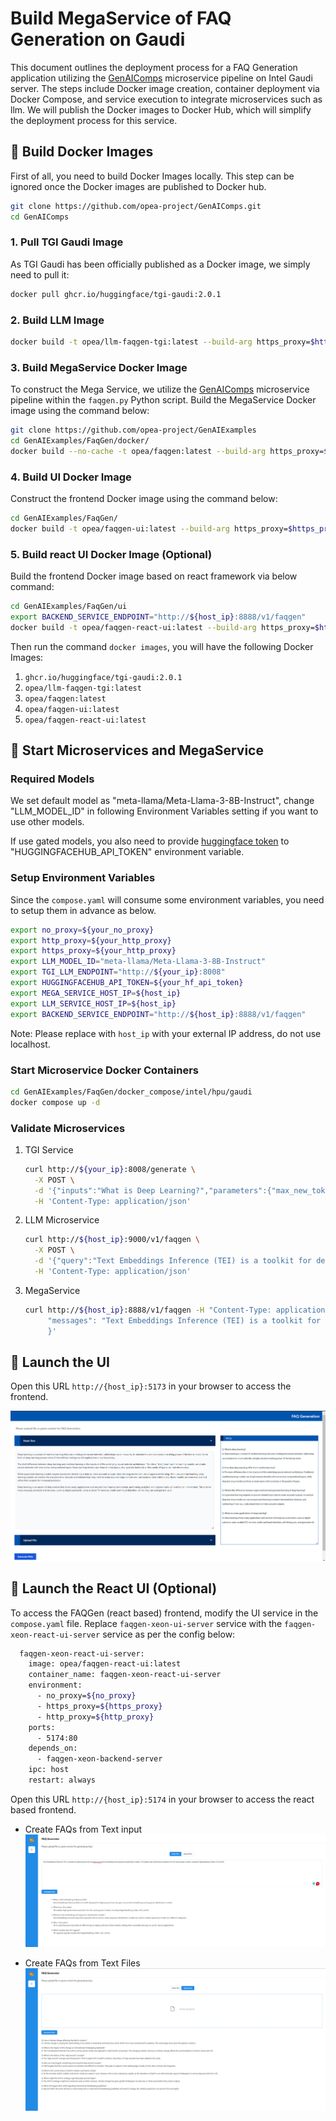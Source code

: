 # Build MegaService of FAQ Generation on Gaudi

This document outlines the deployment process for a FAQ Generation application utilizing the [GenAIComps](https://github.com/opea-project/GenAIComps.git) microservice pipeline on Intel Gaudi server. The steps include Docker image creation, container deployment via Docker Compose, and service execution to integrate microservices such as llm. We will publish the Docker images to Docker Hub, which will simplify the deployment process for this service.

## 🚀 Build Docker Images

First of all, you need to build Docker Images locally. This step can be ignored once the Docker images are published to Docker hub.

```bash
git clone https://github.com/opea-project/GenAIComps.git
cd GenAIComps
```

### 1. Pull TGI Gaudi Image

As TGI Gaudi has been officially published as a Docker image, we simply need to pull it:

```bash
docker pull ghcr.io/huggingface/tgi-gaudi:2.0.1
```

### 2. Build LLM Image

```bash
docker build -t opea/llm-faqgen-tgi:latest --build-arg https_proxy=$https_proxy --build-arg http_proxy=$http_proxy -f comps/llms/faq-generation/tgi/langchain/Dockerfile .
```

### 3. Build MegaService Docker Image

To construct the Mega Service, we utilize the [GenAIComps](https://github.com/opea-project/GenAIComps.git) microservice pipeline within the `faqgen.py` Python script. Build the MegaService Docker image using the command below:

```bash
git clone https://github.com/opea-project/GenAIExamples
cd GenAIExamples/FaqGen/docker/
docker build --no-cache -t opea/faqgen:latest --build-arg https_proxy=$https_proxy --build-arg http_proxy=$http_proxy -f Dockerfile .
```

### 4. Build UI Docker Image

Construct the frontend Docker image using the command below:

```bash
cd GenAIExamples/FaqGen/
docker build -t opea/faqgen-ui:latest --build-arg https_proxy=$https_proxy --build-arg http_proxy=$http_proxy -f ./docker/Dockerfile .
```

### 5. Build react UI Docker Image (Optional)

Build the frontend Docker image based on react framework via below command:

```bash
cd GenAIExamples/FaqGen/ui
export BACKEND_SERVICE_ENDPOINT="http://${host_ip}:8888/v1/faqgen"
docker build -t opea/faqgen-react-ui:latest --build-arg https_proxy=$https_proxy --build-arg http_proxy=$http_proxy --build-arg BACKEND_SERVICE_ENDPOINT=$BACKEND_SERVICE_ENDPOINT -f docker/Dockerfile.react .
```

Then run the command `docker images`, you will have the following Docker Images:

1. `ghcr.io/huggingface/tgi-gaudi:2.0.1`
2. `opea/llm-faqgen-tgi:latest`
3. `opea/faqgen:latest`
4. `opea/faqgen-ui:latest`
5. `opea/faqgen-react-ui:latest`

## 🚀 Start Microservices and MegaService

### Required Models

We set default model as "meta-llama/Meta-Llama-3-8B-Instruct", change "LLM_MODEL_ID" in following Environment Variables setting if you want to use other models.

If use gated models, you also need to provide [huggingface token](https://huggingface.co/docs/hub/security-tokens) to "HUGGINGFACEHUB_API_TOKEN" environment variable.

### Setup Environment Variables

Since the `compose.yaml` will consume some environment variables, you need to setup them in advance as below.

```bash
export no_proxy=${your_no_proxy}
export http_proxy=${your_http_proxy}
export https_proxy=${your_http_proxy}
export LLM_MODEL_ID="meta-llama/Meta-Llama-3-8B-Instruct"
export TGI_LLM_ENDPOINT="http://${your_ip}:8008"
export HUGGINGFACEHUB_API_TOKEN=${your_hf_api_token}
export MEGA_SERVICE_HOST_IP=${host_ip}
export LLM_SERVICE_HOST_IP=${host_ip}
export BACKEND_SERVICE_ENDPOINT="http://${host_ip}:8888/v1/faqgen"
```

Note: Please replace with `host_ip` with your external IP address, do not use localhost.

### Start Microservice Docker Containers

```bash
cd GenAIExamples/FaqGen/docker_compose/intel/hpu/gaudi
docker compose up -d
```

### Validate Microservices

1. TGI Service

   ```bash
   curl http://${your_ip}:8008/generate \
     -X POST \
     -d '{"inputs":"What is Deep Learning?","parameters":{"max_new_tokens":64, "do_sample": true}}' \
     -H 'Content-Type: application/json'
   ```

2. LLM Microservice

   ```bash
   curl http://${host_ip}:9000/v1/faqgen \
     -X POST \
     -d '{"query":"Text Embeddings Inference (TEI) is a toolkit for deploying and serving open source text embeddings and sequence classification models. TEI enables high-performance extraction for the most popular models, including FlagEmbedding, Ember, GTE and E5."}' \
     -H 'Content-Type: application/json'
   ```

3. MegaService

   ```bash
   curl http://${host_ip}:8888/v1/faqgen -H "Content-Type: application/json" -d '{
        "messages": "Text Embeddings Inference (TEI) is a toolkit for deploying and serving open source text embeddings and sequence classification models. TEI enables high-performance extraction for the most popular models, including FlagEmbedding, Ember, GTE and E5."
        }'
   ```

## 🚀 Launch the UI

Open this URL `http://{host_ip}:5173` in your browser to access the frontend.

![project-screenshot](../../../../assets/img/faqgen_ui_text.png)

## 🚀 Launch the React UI (Optional)

To access the FAQGen (react based) frontend, modify the UI service in the `compose.yaml` file. Replace `faqgen-xeon-ui-server` service with the `faqgen-xeon-react-ui-server` service as per the config below:

```bash
  faqgen-xeon-react-ui-server:
    image: opea/faqgen-react-ui:latest
    container_name: faqgen-xeon-react-ui-server
    environment:
      - no_proxy=${no_proxy}
      - https_proxy=${https_proxy}
      - http_proxy=${http_proxy}
    ports:
      - 5174:80
    depends_on:
      - faqgen-xeon-backend-server
    ipc: host
    restart: always
```

Open this URL `http://{host_ip}:5174` in your browser to access the react based frontend.

- Create FAQs from Text input
  ![project-screenshot](../../../../assets/img/faqgen_react_ui_text.png)

- Create FAQs from Text Files
  ![project-screenshot](../../../../assets/img/faqgen_react_ui_text_file.png)
